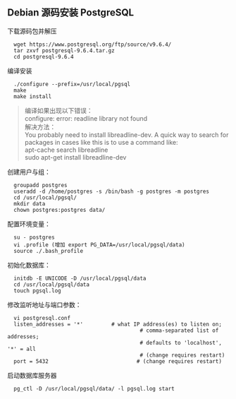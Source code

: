 

## Debian 源码安装 PostgreSQL

下载源码包并解压

      wget https://www.postgresql.org/ftp/source/v9.6.4/
      tar zxvf postgresql-9.6.4.tar.gz
      cd postgresql-9.6.4

编译安装

      ./configure --prefix=/usr/local/pgsql
      make
      make install

> 编译如果出现以下错误：   
  configure: error: readline library not found   
> 解决方法：     
  You probably need to install libreadline-dev.
  A quick way to search for packages in cases like this is to use a command like:    
    apt-cache search libreadline    
    sudo apt-get install libreadline-dev

创建用户与组：

      groupadd postgres
      useradd -d /home/postgres -s /bin/bash -g postgres -m postgres
      cd /usr/local/pgsql/
      mkdir data
      chown postgres:postgres data/
 

配置环境变量：

      su - postgres
      vi .profile (增加 export PG_DATA=/usr/local/pgsql/data)
      source ./.bash_profile 

初始化数据库：

      initdb -E UNICODE -D /usr/local/pgsql/data
      cd /usr/local/pgsql/data
      touch pgsql.log

修改监听地址与端口参数：

      vi postgresql.conf 
      listen_addresses = '*'         # what IP address(es) to listen on;
                                              # comma-separated list of addresses;
                                              # defaults to 'localhost', '*' = all
                                              # (change requires restart)
      port = 5432                            # (change requires restart)

启动数据库服务器

      pg_ctl -D /usr/local/pgsql/data/ -l pgsql.log start




